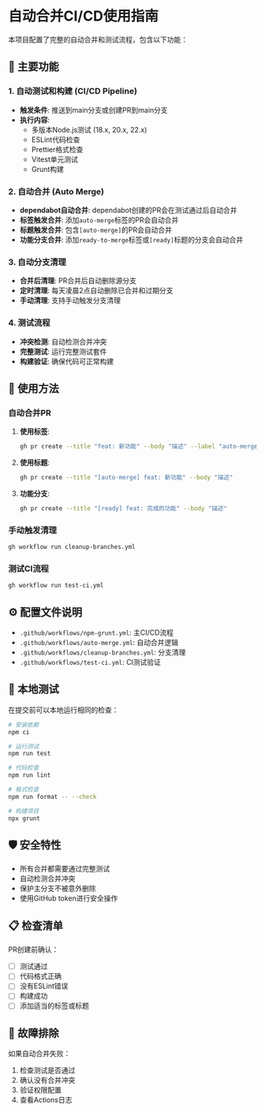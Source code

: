 # 自动合并CI/CD使用指南

本项目配置了完整的自动合并和测试流程，包含以下功能：

## 🚀 主要功能

### 1. 自动测试和构建 (CI/CD Pipeline)

- **触发条件**: 推送到main分支或创建PR到main分支
- **执行内容**:
  - 多版本Node.js测试 (18.x, 20.x, 22.x)
  - ESLint代码检查
  - Prettier格式检查
  - Vitest单元测试
  - Grunt构建

### 2. 自动合并 (Auto Merge)

- **dependabot自动合并**: dependabot创建的PR会在测试通过后自动合并
- **标签触发合并**: 添加`auto-merge`标签的PR会自动合并
- **标题触发合并**: 包含`[auto-merge]`的PR会自动合并
- **功能分支合并**: 添加`ready-to-merge`标签或`[ready]`标题的分支会自动合并

### 3. 自动分支清理

- **合并后清理**: PR合并后自动删除源分支
- **定时清理**: 每天凌晨2点自动删除已合并和过期分支
- **手动清理**: 支持手动触发分支清理

### 4. 测试流程

- **冲突检测**: 自动检测合并冲突
- **完整测试**: 运行完整测试套件
- **构建验证**: 确保代码可正常构建

## 📝 使用方法

### 自动合并PR

1. **使用标签**:

   ```bash
   gh pr create --title "feat: 新功能" --body "描述" --label "auto-merge"
   ```

2. **使用标题**:

   ```bash
   gh pr create --title "[auto-merge] feat: 新功能" --body "描述"
   ```

3. **功能分支**:
   ```bash
   gh pr create --title "[ready] feat: 完成的功能" --body "描述"
   ```

### 手动触发清理

```bash
gh workflow run cleanup-branches.yml
```

### 测试CI流程

```bash
gh workflow run test-ci.yml
```

## ⚙️ 配置文件说明

- `.github/workflows/npm-grunt.yml`: 主CI/CD流程
- `.github/workflows/auto-merge.yml`: 自动合并逻辑
- `.github/workflows/cleanup-branches.yml`: 分支清理
- `.github/workflows/test-ci.yml`: CI测试验证

## 🔧 本地测试

在提交前可以本地运行相同的检查：

```bash
# 安装依赖
npm ci

# 运行测试
npm run test

# 代码检查
npm run lint

# 格式检查
npm run format -- --check

# 构建项目
npx grunt
```

## 🛡️ 安全特性

- 所有合并都需要通过完整测试
- 自动检测合并冲突
- 保护主分支不被意外删除
- 使用GitHub token进行安全操作

## 📋 检查清单

PR创建前确认：

- [ ] 测试通过
- [ ] 代码格式正确
- [ ] 没有ESLint错误
- [ ] 构建成功
- [ ] 添加适当的标签或标题

## 🚨 故障排除

如果自动合并失败：

1. 检查测试是否通过
2. 确认没有合并冲突
3. 验证权限配置
4. 查看Actions日志
